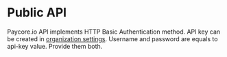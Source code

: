 # Public API

Paycore.io API implements HTTP Basic Authentication  method. API key can be created in [organization settings](organisation/security). Username and password are equals to api-key value. Provide them both. 
